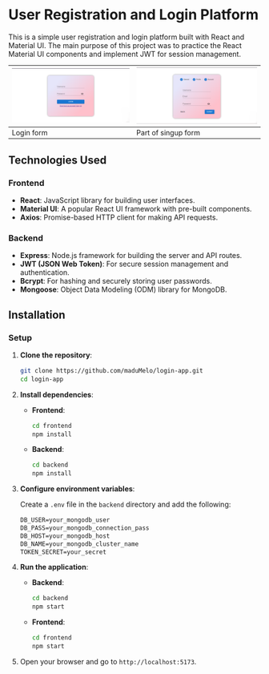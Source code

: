# User Registration and Login Platform

This is a simple user registration and login platform built with React and Material UI. The main purpose of this project was to practice the React Material UI components and implement JWT for session management.

| ![Imagem 1](./images/login.png) | ![Imagem 2](./images/singup.png) |
|------------------------------|------------------------------|
| Login form  | Part of singup form   |


## Technologies Used

### Frontend
- **React**: JavaScript library for building user interfaces.
- **Material UI**: A popular React UI framework with pre-built components.
- **Axios**: Promise-based HTTP client for making API requests.

### Backend
- **Express**: Node.js framework for building the server and API routes.
- **JWT (JSON Web Token)**: For secure session management and authentication.
- **Bcrypt**: For hashing and securely storing user passwords.
- **Mongoose**: Object Data Modeling (ODM) library for MongoDB.


## Installation

### Setup

1. **Clone the repository**:
    ```bash
    git clone https://github.com/maduMelo/login-app.git
    cd login-app
    ```

2. **Install dependencies**:

    - **Frontend**:
        ```bash
        cd frontend
        npm install
        ```
    - **Backend**:
        ```bash
        cd backend
        npm install
        ```

3. **Configure environment variables**:

    Create a `.env` file in the `backend` directory and add the following:

    ```env
    DB_USER=your_mongodb_user
    DB_PASS=your_mongodb_connection_pass
    DB_HOST=your_mongodb_host
    DB_NAME=your_mongodb_cluster_name
    TOKEN_SECRET=your_secret
    ```

4. **Run the application**:

    - **Backend**:
        ```bash
        cd backend
        npm start
        ```
    - **Frontend**:
        ```bash
        cd frontend
        npm start
        ```

5. Open your browser and go to `http://localhost:5173`.
